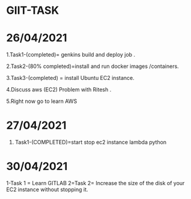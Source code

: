  GIIT-TASK
=============



26/04/2021
===========
1.Task1-(completed)= genkins build and deploy job .

2.Task2-(80% completed)=install and run docker images /containers.

3.Task3-(completed) = install Ubuntu EC2 instance.

4.Discuss aws (EC2) Problem with Ritesh .

5.Right now go to learn AWS


27/04/2021
============

1. Task1-(COMPLETED)=start stop ec2 instance lambda python 



30/04/2021
===========

1-Task 1 = Learn GITLAB
2=Task 2= Increase the size of the disk of your EC2 instance without stopping it.





